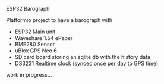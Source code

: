 ESP32 Barograph

Platformio project to have a barograph with
- ESP32 Main unit
- Waveshare 1.54 ePaper
- BME280 Sensor
- uBlox GPS Neo 6
- SD card board storing an sqlite db with the history data
- DS3231 Realtime clock (synced once per day to GPS time)

work in progress...
